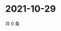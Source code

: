 # 2021-10-29

共 0 条

<!-- BEGIN WEIBO -->
<!-- 最后更新时间 Fri Oct 29 2021 06:13:24 GMT+0800 (China Standard Time) -->

<!-- END WEIBO -->
